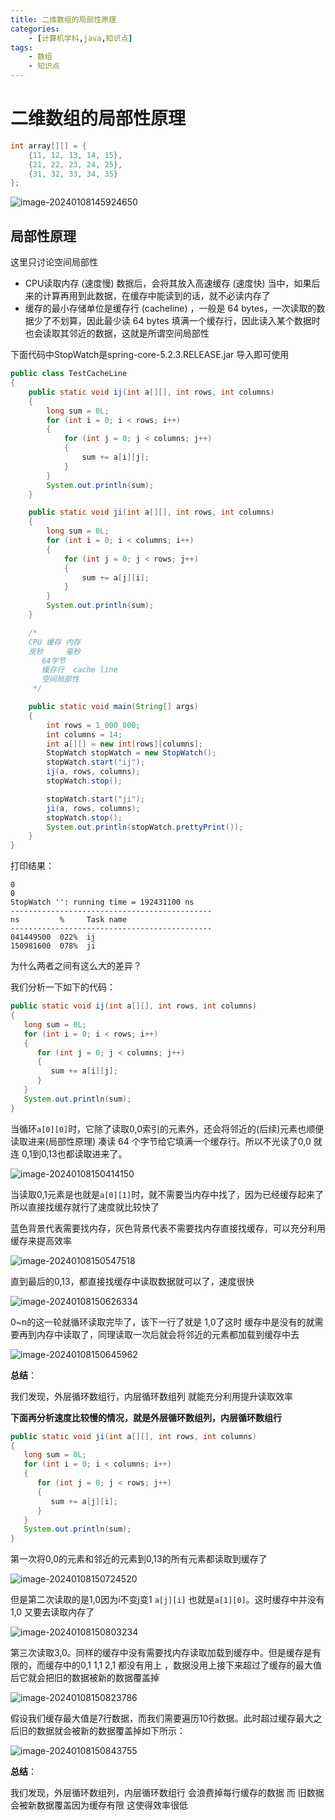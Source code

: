 ```yaml
---
title: 二维数组的局部性原理
categories:
    - [计算机学科,java,知识点]
tags:
    - 数组
    - 知识点
---
```


# 二维数组的局部性原理

```java
int array[][] = {
	{11, 12, 13, 14, 15},
	{21, 22, 23, 24, 25},
	{31, 32, 33, 34, 35}
};
```

![image-20240108145924650](https://raw.githubusercontent.com/PigPigLetsGo/imeages/master/202401081459751.png)

## 局部性原理

这里只讨论空间局部性

-  CPU读取内存 (速度慢) 数据后，会将其放入高速缓存 (速度快) 当中，如果后来的计算再用到此数据，在缓存中能读到的话，就不必读内存了
-  缓存的最小存储单位是缓存行 (cacheline) ，一般是 64 bytes，一次读取的数据少了不划算，因此最少读 64 bytes 填满一个缓存行，因此读入某个数据时也会读取其邻近的数据，这就是所谓空间局部性

下面代码中StopWatch是spring-core-5.2.3.RELEASE.jar 导入即可使用

```java
public class TestCacheLine
{
    public static void ij(int a[][], int rows, int columns)
    {
        long sum = 0L;
        for (int i = 0; i < rows; i++)
        {
            for (int j = 0; j < columns; j++)
            {
                sum += a[i][j];
            }
        }
        System.out.println(sum);
    }

    public static void ji(int a[][], int rows, int columns)
    {
        long sum = 0L;
        for (int i = 0; i < columns; i++)
        {
            for (int j = 0; j < rows; j++)
            {
                sum += a[j][i];
            }
        }
        System.out.println(sum);
    }

    /*
    CPU 缓存 内存
    皮秒     毫秒
       64字节
       缓存行  cache line
       空间局部性
     */

    public static void main(String[] args)
    {
        int rows = 1_000_000;
        int columns = 14;
        int a[][] = new int[rows][columns];
        StopWatch stopWatch = new StopWatch();
        stopWatch.start("ij");
        ij(a, rows, columns);
        stopWatch.stop();

        stopWatch.start("ji");
        ji(a, rows, columns);
        stopWatch.stop();
        System.out.println(stopWatch.prettyPrint());
    }
}
```

打印结果：

```
0
0
StopWatch '': running time = 192431100 ns
---------------------------------------------
ns         %     Task name
---------------------------------------------
041449500  022%  ij
150981600  078%  ji
```

为什么两者之间有这么大的差异？

我们分析一下如下的代码：

```java
public static void ij(int a[][], int rows, int columns)
{
   long sum = 0L;
   for (int i = 0; i < rows; i++)
   {
      for (int j = 0; j < columns; j++)
      {
         sum += a[i][j];
      }
   }
   System.out.println(sum);
}
```

当循环`a[0][0]`时，它除了读取0,0索引的元素外，还会将邻近的(后续)元素也顺便读取进来(局部性原理) 凑读 64 个字节给它填满一个缓存行。所以不光读了0,0 就连 0,1到0,13也都读取进来了。

![image-20240108150414150](https://raw.githubusercontent.com/PigPigLetsGo/imeages/master/202401081504230.png)

当读取0,1元素是也就是`a[0][1]`时，就不需要当内存中找了，因为已经缓存起来了所以直接找缓存就行了速度就比较快了

蓝色背景代表需要找内存，灰色背景代表不需要找内存直接找缓存，可以充分利用缓存来提高效率

![image-20240108150547518](https://raw.githubusercontent.com/PigPigLetsGo/imeages/master/202401081505599.png)

直到最后的0,13，都直接找缓存中读取数据就可以了，速度很快

![image-20240108150626334](https://raw.githubusercontent.com/PigPigLetsGo/imeages/master/202401081506399.png)

0~n的这一轮就循环读取完毕了，该下一行了就是 1,0了这时 缓存中是没有的就需要再到内存中读取了，同理读取一次后就会将邻近的元素都加载到缓存中去

![image-20240108150645962](https://raw.githubusercontent.com/PigPigLetsGo/imeages/master/202401081506054.png)

**总结**：

我们发现，外层循环数组行，内层循环数组列 就能充分利用提升读取效率

**下面再分析速度比较慢的情况，就是外层循环数组列，内层循环数组行**

```java
public static void ji(int a[][], int rows, int columns)
{
   long sum = 0L;
   for (int i = 0; i < columns; i++)
   {
      for (int j = 0; j < rows; j++)
      {
         sum += a[j][i];
      }
   }
   System.out.println(sum);
}
```

第一次将0,0的元素和邻近的元素到0,13的所有元素都读取到缓存了

![image-20240108150724520](https://raw.githubusercontent.com/PigPigLetsGo/imeages/master/202401081507610.png)

但是第二次读取的是1,0因为i不变j变1 `a[j][i]` 也就是`a[1][0]`。这时缓存中并没有1,0 又要去读取内存了

![image-20240108150803234](https://raw.githubusercontent.com/PigPigLetsGo/imeages/master/202401081508323.png)

第三次读取3,0。同样的缓存中没有需要找内存读取加载到缓存中。但是缓存是有限的，而缓存中的0,1  1,1  2,1 都没有用上 ，数据没用上接下来超过了缓存的最大值后它就会把旧的数据被新的数据覆盖掉

![image-20240108150823786](https://raw.githubusercontent.com/PigPigLetsGo/imeages/master/202401081508883.png)

假设我们缓存最大值是7行数据，而我们需要遍历10行数据。此时超过缓存最大之后旧的数据就会被新的数据覆盖掉如下所示：

![image-20240108150843755](https://raw.githubusercontent.com/PigPigLetsGo/imeages/master/202401081508911.png)

**总结**：

我们发现，外层循环数组列，内层循环数组行 会浪费掉每行缓存的数据 而 旧数据会被新数据覆盖因为缓存有限 这使得效率很低
